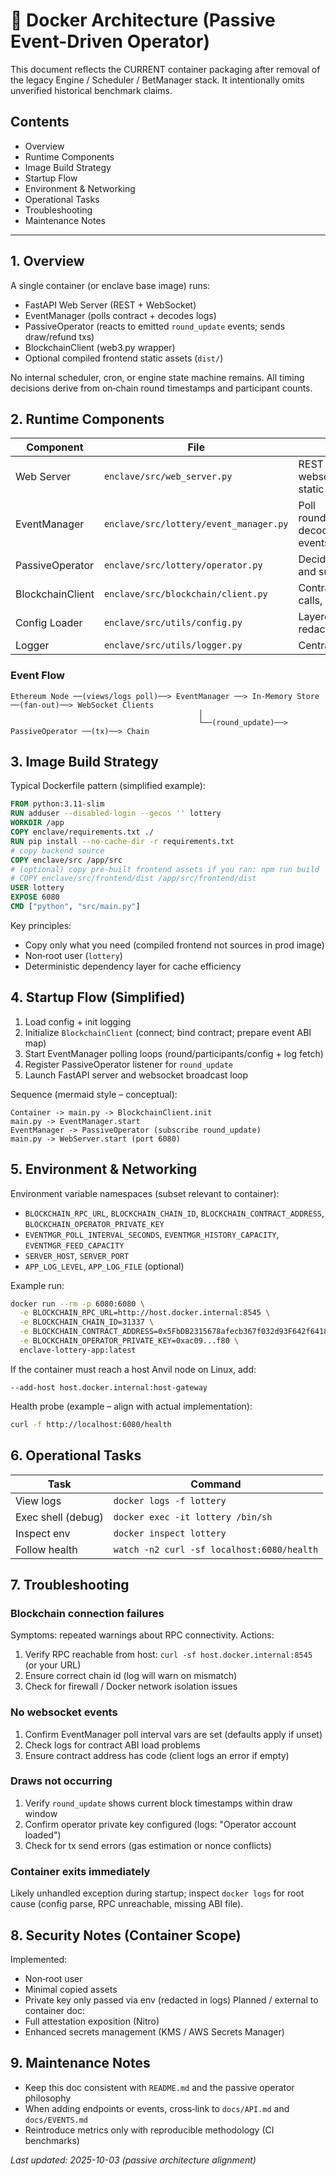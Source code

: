 # 🐳 Docker Architecture (Passive Event-Driven Operator)

This document reflects the CURRENT container packaging after removal of the legacy Engine / Scheduler / BetManager stack. It intentionally omits unverified historical benchmark claims.

## Contents
- Overview
- Runtime Components
- Image Build Strategy
- Startup Flow
- Environment & Networking
- Operational Tasks
- Troubleshooting
- Maintenance Notes

---
## 1. Overview
A single container (or enclave base image) runs:
- FastAPI Web Server (REST + WebSocket)
- EventManager (polls contract + decodes logs)
- PassiveOperator (reacts to emitted `round_update` events; sends draw/refund txs)
- BlockchainClient (web3.py wrapper)
- Optional compiled frontend static assets (`dist/`)

No internal scheduler, cron, or engine state machine remains. All timing decisions derive from on‑chain round timestamps and participant counts.

## 2. Runtime Components
| Component | File | Responsibility |
|----------|------|----------------|
| Web Server | `enclave/src/web_server.py` | REST endpoints, websocket broadcast, static assets (optional) |
| EventManager | `enclave/src/lottery/event_manager.py` | Poll round/participants/config, decode logs, publish events |
| PassiveOperator | `enclave/src/lottery/operator.py` | Decide draw vs refund and submit txs reactively |
| BlockchainClient | `enclave/src/blockchain/client.py` | Contract binding, view calls, log fetch, tx sending |
| Config Loader | `enclave/src/utils/config.py` | Layered file + env config, redaction |
| Logger | `enclave/src/utils/logger.py` | Central logging bootstrap |

### Event Flow
```
Ethereum Node ──(views/logs poll)──> EventManager ──> In‑Memory Store ──(fan‑out)──> WebSocket Clients
                                          │
                                          └──(round_update)──> PassiveOperator ──(tx)──> Chain
```

## 3. Image Build Strategy
Typical Dockerfile pattern (simplified example):
```dockerfile
FROM python:3.11-slim
RUN adduser --disabled-login --gecos '' lottery
WORKDIR /app
COPY enclave/requirements.txt ./
RUN pip install --no-cache-dir -r requirements.txt
# copy backend source
COPY enclave/src /app/src
# (optional) copy pre-built frontend assets if you ran: npm run build
# COPY enclave/src/frontend/dist /app/src/frontend/dist
USER lottery
EXPOSE 6080
CMD ["python", "src/main.py"]
```
Key principles:
- Copy only what you need (compiled frontend not sources in prod image)
- Non‑root user (`lottery`)
- Deterministic dependency layer for cache efficiency

## 4. Startup Flow (Simplified)
1. Load config + init logging
2. Initialize `BlockchainClient` (connect; bind contract; prepare event ABI map)
3. Start EventManager polling loops (round/participants/config + log fetch)
4. Register PassiveOperator listener for `round_update`
5. Launch FastAPI server and websocket broadcast loop

Sequence (mermaid style – conceptual):
```
Container -> main.py -> BlockchainClient.init
main.py -> EventManager.start
EventManager -> PassiveOperator (subscribe round_update)
main.py -> WebServer.start (port 6080)
```

## 5. Environment & Networking
Environment variable namespaces (subset relevant to container):
- `BLOCKCHAIN_RPC_URL`, `BLOCKCHAIN_CHAIN_ID`, `BLOCKCHAIN_CONTRACT_ADDRESS`, `BLOCKCHAIN_OPERATOR_PRIVATE_KEY`
- `EVENTMGR_POLL_INTERVAL_SECONDS`, `EVENTMGR_HISTORY_CAPACITY`, `EVENTMGR_FEED_CAPACITY`
- `SERVER_HOST`, `SERVER_PORT`
- `APP_LOG_LEVEL`, `APP_LOG_FILE` (optional)

Example run:
```bash
docker run --rm -p 6080:6080 \
  -e BLOCKCHAIN_RPC_URL=http://host.docker.internal:8545 \
  -e BLOCKCHAIN_CHAIN_ID=31337 \
  -e BLOCKCHAIN_CONTRACT_ADDRESS=0x5FbDB2315678afecb367f032d93F642f64180aa3 \
  -e BLOCKCHAIN_OPERATOR_PRIVATE_KEY=0xac09...f80 \
  enclave-lottery-app:latest
```

If the container must reach a host Anvil node on Linux, add:
```
--add-host host.docker.internal:host-gateway
```

Health probe (example – align with actual implementation):
```bash
curl -f http://localhost:6080/health
```

## 6. Operational Tasks
| Task | Command |
|------|---------|
| View logs | `docker logs -f lottery` |
| Exec shell (debug) | `docker exec -it lottery /bin/sh` |
| Inspect env | `docker inspect lottery` |
| Follow health | `watch -n2 curl -sf localhost:6080/health` |

## 7. Troubleshooting
### Blockchain connection failures
Symptoms: repeated warnings about RPC connectivity.
Actions:
1. Verify RPC reachable from host: `curl -sf host.docker.internal:8545` (or your URL)
2. Ensure correct chain id (log will warn on mismatch)
3. Check for firewall / Docker network isolation issues

### No websocket events
1. Confirm EventManager poll interval vars are set (defaults apply if unset)
2. Check logs for contract ABI load problems
3. Ensure contract address has code (client logs an error if empty)

### Draws not occurring
1. Verify `round_update` shows current block timestamps within draw window
2. Confirm operator private key configured (logs: "Operator account loaded")
3. Check for tx send errors (gas estimation or nonce conflicts)

### Container exits immediately
Likely unhandled exception during startup; inspect `docker logs` for root cause (config parse, RPC unreachable, missing ABI file).

## 8. Security Notes (Container Scope)
Implemented:
- Non‑root user
- Minimal copied assets
- Private key only passed via env (redacted in logs)
Planned / external to container doc:
- Full attestation exposition (Nitro)
- Enhanced secrets management (KMS / AWS Secrets Manager)

## 9. Maintenance Notes
- Keep this doc consistent with `README.md` and the passive operator philosophy
- When adding endpoints or events, cross‑link to `docs/API.md` and `docs/EVENTS.md`
- Reintroduce metrics only with reproducible methodology (CI benchmarks)

_Last updated: 2025-10-03 (passive architecture alignment)_